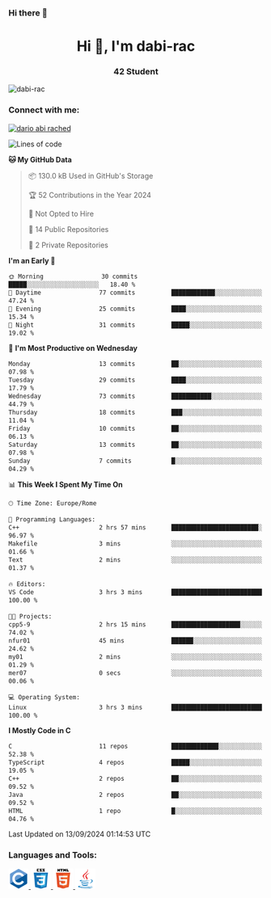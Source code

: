 ### Hi there 👋

<h1 align="center">Hi 👋, I'm dabi-rac</h1>

<h3 align="center">42 Student</h3>

<p align="left"> <img src="https://komarev.com/ghpvc/?username=dabi-rac&label=Profile%20views&color=0e75b6&style=flat" alt="dabi-rac" /> </p>

<h3 align="left">Connect with me:</h3>
<p align="left">
<a href=https://it.linkedin.com/in/dario-abi-rached-056859234 target="blank"><img align="center" src="https://raw.githubusercontent.com/rahuldkjain/github-profile-readme-generator/master/src/images/icons/Social/linked-in-alt.svg" alt="dario abi rached" height="30" width="40" /></a>
</p>

<!--START_SECTION:waka-->
![Lines of code](https://img.shields.io/badge/From%20Hello%20World%20I%27ve%20Written-766.8%20thousand%20lines%20of%20code-blue)

**🐱 My GitHub Data** 

> 📦 130.0 kB Used in GitHub's Storage 
 > 
> 🏆 52 Contributions in the Year 2024
 > 
> 🚫 Not Opted to Hire
 > 
> 📜 14 Public Repositories 
 > 
> 🔑 2 Private Repositories 
 > 
**I'm an Early 🐤** 

```text
🌞 Morning                30 commits          █████░░░░░░░░░░░░░░░░░░░░   18.40 % 
🌆 Daytime                77 commits          ████████████░░░░░░░░░░░░░   47.24 % 
🌃 Evening                25 commits          ████░░░░░░░░░░░░░░░░░░░░░   15.34 % 
🌙 Night                  31 commits          █████░░░░░░░░░░░░░░░░░░░░   19.02 % 
```
📅 **I'm Most Productive on Wednesday** 

```text
Monday                   13 commits          ██░░░░░░░░░░░░░░░░░░░░░░░   07.98 % 
Tuesday                  29 commits          ████░░░░░░░░░░░░░░░░░░░░░   17.79 % 
Wednesday                73 commits          ███████████░░░░░░░░░░░░░░   44.79 % 
Thursday                 18 commits          ███░░░░░░░░░░░░░░░░░░░░░░   11.04 % 
Friday                   10 commits          ██░░░░░░░░░░░░░░░░░░░░░░░   06.13 % 
Saturday                 13 commits          ██░░░░░░░░░░░░░░░░░░░░░░░   07.98 % 
Sunday                   7 commits           █░░░░░░░░░░░░░░░░░░░░░░░░   04.29 % 
```


📊 **This Week I Spent My Time On** 

```text
🕑︎ Time Zone: Europe/Rome

💬 Programming Languages: 
C++                      2 hrs 57 mins       ████████████████████████░   96.97 % 
Makefile                 3 mins              ░░░░░░░░░░░░░░░░░░░░░░░░░   01.66 % 
Text                     2 mins              ░░░░░░░░░░░░░░░░░░░░░░░░░   01.37 % 

🔥 Editors: 
VS Code                  3 hrs 3 mins        █████████████████████████   100.00 % 

🐱‍💻 Projects: 
cpp5-9                   2 hrs 15 mins       ███████████████████░░░░░░   74.02 % 
nfur01                   45 mins             ██████░░░░░░░░░░░░░░░░░░░   24.62 % 
my01                     2 mins              ░░░░░░░░░░░░░░░░░░░░░░░░░   01.29 % 
mer07                    0 secs              ░░░░░░░░░░░░░░░░░░░░░░░░░   00.06 % 

💻 Operating System: 
Linux                    3 hrs 3 mins        █████████████████████████   100.00 % 
```

**I Mostly Code in C** 

```text
C                        11 repos            █████████████░░░░░░░░░░░░   52.38 % 
TypeScript               4 repos             █████░░░░░░░░░░░░░░░░░░░░   19.05 % 
C++                      2 repos             ██░░░░░░░░░░░░░░░░░░░░░░░   09.52 % 
Java                     2 repos             ██░░░░░░░░░░░░░░░░░░░░░░░   09.52 % 
HTML                     1 repo              █░░░░░░░░░░░░░░░░░░░░░░░░   04.76 % 
```




 Last Updated on 13/09/2024 01:14:53 UTC
<!--END_SECTION:waka-->

<h3 align="left">Languages and Tools:</h3>
<p align="left"> <a href="https://www.cprogramming.com/" target="_blank" rel="noreferrer"> <img src="https://raw.githubusercontent.com/devicons/devicon/master/icons/c/c-original.svg" alt="c" width="40" height="40"/> </a> <a href="https://www.w3schools.com/css/" target="_blank" rel="noreferrer"> <img src="https://raw.githubusercontent.com/devicons/devicon/master/icons/css3/css3-original-wordmark.svg" alt="css3" width="40" height="40"/> </a> <a href="https://www.w3.org/html/" target="_blank" rel="noreferrer"> <img src="https://raw.githubusercontent.com/devicons/devicon/master/icons/html5/html5-original-wordmark.svg" alt="html5" width="40" height="40"/> </a> <a href="https://www.java.com" target="_blank" rel="noreferrer"> <img src="https://raw.githubusercontent.com/devicons/devicon/master/icons/java/java-original.svg" alt="java" width="40" height="40"/> </a> </p>
